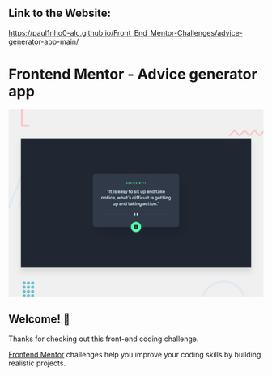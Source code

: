 ## Link to the Website:

https://paul1nho0-alc.github.io/Front_End_Mentor-Challenges/advice-generator-app-main/

# Frontend Mentor - Advice generator app

![Design preview for the Advice generator app coding challenge](./design/desktop-preview.jpg)

## Welcome! 👋

Thanks for checking out this front-end coding challenge.

[Frontend Mentor](https://www.frontendmentor.io) challenges help you improve your coding skills by building realistic projects.

